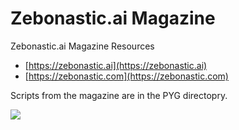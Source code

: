 # Zebonastic.ai Magazine 
Zebonastic.ai Magazine Resources

* [https://zebonastic.ai](https://zebonastic.ai)
* [https://zebonastic.com](https://zebonastic.com)      


Scripts from the magazine are in the PYG directopry.

<img src="https://raw.githubusercontent.com/aiskunks/zebonastic/main/IMG/Small_Zebo_Mag.png">





